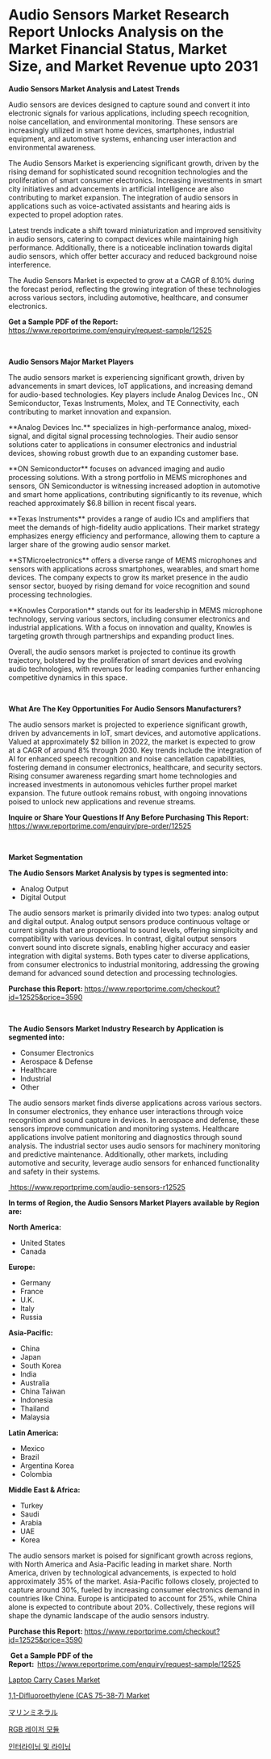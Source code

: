 <p><h1>Audio Sensors Market Research Report Unlocks Analysis on the Market Financial Status, Market Size, and Market Revenue upto 2031</h1></p><p><strong>Audio Sensors Market Analysis and Latest Trends</strong></p>
<p><p>Audio sensors are devices designed to capture sound and convert it into electronic signals for various applications, including speech recognition, noise cancellation, and environmental monitoring. These sensors are increasingly utilized in smart home devices, smartphones, industrial equipment, and automotive systems, enhancing user interaction and environmental awareness.</p><p>The Audio Sensors Market is experiencing significant growth, driven by the rising demand for sophisticated sound recognition technologies and the proliferation of smart consumer electronics. Increasing investments in smart city initiatives and advancements in artificial intelligence are also contributing to market expansion. The integration of audio sensors in applications such as voice-activated assistants and hearing aids is expected to propel adoption rates.</p><p>Latest trends indicate a shift toward miniaturization and improved sensitivity in audio sensors, catering to compact devices while maintaining high performance. Additionally, there is a noticeable inclination towards digital audio sensors, which offer better accuracy and reduced background noise interference.</p><p>The Audio Sensors Market is expected to grow at a CAGR of 8.10% during the forecast period, reflecting the growing integration of these technologies across various sectors, including automotive, healthcare, and consumer electronics.</p></p>
<p><strong>Get a Sample PDF of the Report:&nbsp;</strong> <a href="https://www.reportprime.com/enquiry/request-sample/12525">https://www.reportprime.com/enquiry/request-sample/12525</a></p>
<p>&nbsp;</p>
<p><strong>Audio Sensors Major Market Players</strong></p>
<p><p>The audio sensors market is experiencing significant growth, driven by advancements in smart devices, IoT applications, and increasing demand for audio-based technologies. Key players include Analog Devices Inc., ON Semiconductor, Texas Instruments, Molex, and TE Connectivity, each contributing to market innovation and expansion.</p><p>**Analog Devices Inc.** specializes in high-performance analog, mixed-signal, and digital signal processing technologies. Their audio sensor solutions cater to applications in consumer electronics and industrial devices, showing robust growth due to an expanding customer base.</p><p>**ON Semiconductor** focuses on advanced imaging and audio processing solutions. With a strong portfolio in MEMS microphones and sensors, ON Semiconductor is witnessing increased adoption in automotive and smart home applications, contributing significantly to its revenue, which reached approximately $6.8 billion in recent fiscal years.</p><p>**Texas Instruments** provides a range of audio ICs and amplifiers that meet the demands of high-fidelity audio applications. Their market strategy emphasizes energy efficiency and performance, allowing them to capture a larger share of the growing audio sensor market.</p><p>**STMicroelectronics** offers a diverse range of MEMS microphones and sensors with applications across smartphones, wearables, and smart home devices. The company expects to grow its market presence in the audio sensor sector, buoyed by rising demand for voice recognition and sound processing technologies.</p><p>**Knowles Corporation** stands out for its leadership in MEMS microphone technology, serving various sectors, including consumer electronics and industrial applications. With a focus on innovation and quality, Knowles is targeting growth through partnerships and expanding product lines.</p><p>Overall, the audio sensors market is projected to continue its growth trajectory, bolstered by the proliferation of smart devices and evolving audio technologies, with revenues for leading companies further enhancing competitive dynamics in this space.</p></p>
<p>&nbsp;</p>
<p><strong>What Are The Key Opportunities For Audio Sensors Manufacturers?</strong></p>
<p><p>The audio sensors market is projected to experience significant growth, driven by advancements in IoT, smart devices, and automotive applications. Valued at approximately $2 billion in 2022, the market is expected to grow at a CAGR of around 8% through 2030. Key trends include the integration of AI for enhanced speech recognition and noise cancellation capabilities, fostering demand in consumer electronics, healthcare, and security sectors. Rising consumer awareness regarding smart home technologies and increased investments in autonomous vehicles further propel market expansion. The future outlook remains robust, with ongoing innovations poised to unlock new applications and revenue streams.</p></p>
<p><strong>Inquire or Share Your Questions If Any Before Purchasing This Report:</strong> <a href="https://www.reportprime.com/enquiry/pre-order/12525">https://www.reportprime.com/enquiry/pre-order/12525</a></p>
<p>&nbsp;</p>
<p><strong>Market Segmentation</strong></p>
<p><strong>The Audio Sensors Market Analysis by types is segmented into:</strong></p>
<p><ul><li>Analog Output</li><li>Digital Output</li></ul></p>
<p><p>The audio sensors market is primarily divided into two types: analog output and digital output. Analog output sensors produce continuous voltage or current signals that are proportional to sound levels, offering simplicity and compatibility with various devices. In contrast, digital output sensors convert sound into discrete signals, enabling higher accuracy and easier integration with digital systems. Both types cater to diverse applications, from consumer electronics to industrial monitoring, addressing the growing demand for advanced sound detection and processing technologies.</p></p>
<p><strong>Purchase this Report:&nbsp;</strong><a href="https://www.reportprime.com/checkout?id=12525&price=3590">https://www.reportprime.com/checkout?id=12525&price=3590</a></p>
<p>&nbsp;</p>
<p><strong>The Audio Sensors Market Industry Research by Application is segmented into:</strong></p>
<p><ul><li>Consumer Electronics</li><li>Aerospace & Defense</li><li>Healthcare</li><li>Industrial</li><li>Other</li></ul></p>
<p><p>The audio sensors market finds diverse applications across various sectors. In consumer electronics, they enhance user interactions through voice recognition and sound capture in devices. In aerospace and defense, these sensors improve communication and monitoring systems. Healthcare applications involve patient monitoring and diagnostics through sound analysis. The industrial sector uses audio sensors for machinery monitoring and predictive maintenance. Additionally, other markets, including automotive and security, leverage audio sensors for enhanced functionality and safety in their systems.</p></p>
<p><a href="https://www.reportprime.com/audio-sensors-r12525">&nbsp;https://www.reportprime.com/audio-sensors-r12525</a></p>
<p><strong>In terms of Region, the Audio Sensors Market Players available by Region are:</strong></p>
<p>
    <p> <strong> North America: </strong>
        <ul>
            <li>United States</li>
            <li>Canada</li>
        </ul>
        </p> 
    <p> <strong> Europe: </strong>
        <ul>
            <li>Germany</li>
            <li>France</li>
            <li>U.K.</li>
            <li>Italy</li>
            <li>Russia</li>
        </ul>
        </p> 
    <p> <strong> Asia-Pacific: </strong>
        <ul>
            <li>China</li>
            <li>Japan</li>
            <li>South Korea</li>
            <li>India</li>
            <li>Australia</li>
            <li>China Taiwan</li>
            <li>Indonesia</li>
            <li>Thailand</li>
            <li>Malaysia</li>
        </ul>
        </p> 
    <p> <strong> Latin America: </strong>
        <ul>
            <li>Mexico</li>
            <li>Brazil</li>
            <li>Argentina Korea</li>
            <li>Colombia</li>
        </ul>
        </p> 
    <p> <strong> Middle East & Africa: </strong>
        <ul>
            <li>Turkey</li>
            <li>Saudi</li>
            <li>Arabia</li>
            <li>UAE</li>
            <li>Korea</li>
        </ul>
    </p>
    </p>
<p><p>The audio sensors market is poised for significant growth across regions, with North America and Asia-Pacific leading in market share. North America, driven by technological advancements, is expected to hold approximately 35% of the market. Asia-Pacific follows closely, projected to capture around 30%, fueled by increasing consumer electronics demand in countries like China. Europe is anticipated to account for 25%, while China alone is expected to contribute about 20%. Collectively, these regions will shape the dynamic landscape of the audio sensors industry.</p></p>
<p><strong>Purchase this Report: </strong><a href="https://www.reportprime.com/checkout?id=12525&price=3590">https://www.reportprime.com/checkout?id=12525&price=3590</a></p>
<p>&nbsp;<strong>Get a Sample PDF of the Report:&nbsp;&nbsp;</strong><a href="https://www.reportprime.com/enquiry/request-sample/12525">https://www.reportprime.com/enquiry/request-sample/12525</a></p>
<p><strong></strong></p>
<p><p><a href="https://www.linkedin.com/pulse/global-laptop-carry-cases-market-focus-application-end-use-industry-edrle?trackingId=4RX6nEY3RYWRCMdChUY3bQ%3D%3D">Laptop Carry Cases Market</a></p><p><a href="https://issuu.com/reportprime-2/docs/11-difluoroethylene-cas-75-38-7-mar_fbaf079075e272">1,1-Difluoroethylene (CAS 75-38-7) Market</a></p><p><a href="https://medium.com/@vedakuvlis2023/%E6%B5%B7%E6%B4%8B%E9%89%B1%E7%89%A9%E5%B8%82%E5%A0%B4%E3%81%B8%E3%81%AE%E6%B7%B1%E3%81%84%E3%83%80%E3%82%A4%E3%83%96-%E3%83%88%E3%83%AC%E3%83%B3%E3%83%89-%E5%B8%82%E5%A0%B4%E3%82%BB%E3%82%B0%E3%83%A1%E3%83%B3%E3%83%86%E3%83%BC%E3%82%B7%E3%83%A7%E3%83%B3-%E7%AB%B6%E4%BA%89%E5%88%86%E6%9E%90-aa16811a5ea6">マリンミネラル</a></p><p><a href="https://medium.com/@rudyswaniafgwski56664/rgb-%EB%A0%88%EC%9D%B4%EC%A0%80-%EB%AA%A8%EB%93%88-%EC%8B%9C%EC%9E%A5-%EC%8B%9C%EC%9E%A5-%EC%84%B8%EB%B6%84%ED%99%94-%EC%A7%80%EB%A6%AC%EC%A0%81-%EC%A7%80%EC%97%AD-%EB%B0%8F-2031%EB%85%84%EA%B9%8C%EC%A7%80%EC%9D%98-%EC%8B%9C%EC%9E%A5-%EC%A0%84%EB%A7%9D-be6838a60768">RGB 레이저 모듈</a></p><p><a href="https://medium.com/@rudyswaniafgwski56664/%EC%9D%B8%ED%84%B0%EB%9D%BC%EC%9D%B4%EB%8B%9D-%EB%B0%8F-%EC%95%88%EA%B0%90-%EC%8B%9C%EC%9E%A5-%EC%A0%84%EB%9E%B5%EC%A0%81-%ED%86%B5%EC%B0%B0%EB%A0%A5-%EC%9D%B8%ED%84%B0%EB%9D%BC%EC%9D%B4%EB%8B%9D-%EB%B0%8F-%EC%95%88%EA%B0%90-%EC%82%B0%EC%97%85%EC%9D%98-%EC%A0%9C%ED%92%88-%EC%A7%84%ED%99%94%EC%99%80-%EC%8B%9C%EC%9E%A5-%EC%84%B8%EB%B6%84%ED%99%94-172837ff8ecb">인터라이닝 및 라이닝</a></p></p>